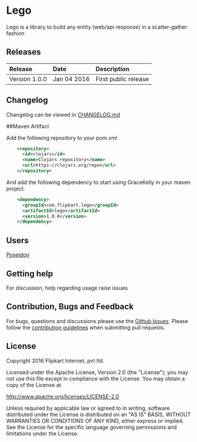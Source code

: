 Lego
=======

Lego is a library to build any entity (web/api response) in a scatter-gather fashion

## Releases

| Release | Date | Description |
|:------------|:----------------|:------------|
| Version 1.0.0             | Jan 04 2016      |    First public release

## Changelog

Changelog can be viewed in [CHANGELOG.md](https://github.com/flipkart-incubator/Lego/blob/master/CHANGELOG.md)

##Maven Artifact

Add the following repository to your pom.xml

```xml
    <repository>
      <id>clojars</id>
      <name>Clojars repository</name>
      <url>https://clojars.org/repo</url>
    </repository>
```

And add the following dependency to start using GraceKelly in your maven project.

```xml
    <dependency>
      <groupId>com.flipkart.lego</groupId>
      <artifactId>lego</artifactId>
      <version>1.0.0</version>
    </dependency>
```

## Users

[Poseidon](https://github.com/flipkart-incubator/Poseidon)

## Getting help
For discussion, help regarding usage raise issues 

## Contribution, Bugs and Feedback

For bugs, questions and discussions please use the [Github Issues](https://github.com/flipkart-incubator/Lego/issues).
Please follow the [contribution guidelines](https://github.com/flipkart-incubator/Lego/blob/master/CONTRIBUTING.md) when submitting pull requests.

## License

Copyright 2016 Flipkart Internet, pvt ltd.

Licensed under the Apache License, Version 2.0 (the "License");
you may not use this file except in compliance with the License.
You may obtain a copy of the License at

http://www.apache.org/licenses/LICENSE-2.0

Unless required by applicable law or agreed to in writing, software
distributed under the License is distributed on an "AS IS" BASIS,
WITHOUT WARRANTIES OR CONDITIONS OF ANY KIND, either express or implied.
See the License for the specific language governing permissions and
limitations under the License.

